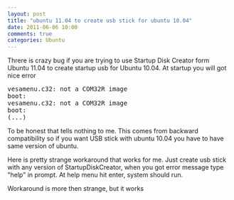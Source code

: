 ```yaml
---
layout: post
title: "ubuntu 11.04 to create usb stick for ubuntu 10.04"
date: 2011-06-06 10:00
comments: true
categories: Ubuntu
---
```

Threre is crazy bug if you are trying to use Startup Disk Creator form Ubuntu 11.04 to create startup usb for Ubuntu 10.04.
At startup you will got nice error

<pre>vesamenu.c32: not a COM32R image
boot:
vesamenu.c32: not a COM32R image
boot:
(...)</pre>

To be honest that tells nothing to me. This comes from backward compatibility so if you want USB stick with ubuntu 10.04 you have to have same version of ubuntu.

Here is pretty strange workaround that works for me. Just create usb stick with any version of StartupDiskCreator, when you got error message type "help" in prompt. At help menu hit enter, system should run.

Workaround is more then strange, but it works
